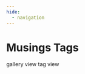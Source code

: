 ```yaml
---
hide:
  - navigation
---
```


<h1 id="title">Musings Tags</h1>

<!-- two buttons to toggle between gallery view and tag view -->
<span class="btn btn-off" tabindex="0" alt="gallery view" title="gallery view" onclick="window.location.href = '../'" onkeydown="if(event.keyCode === 13) { window.location.href = '../' }">
	gallery view
</span>
<span class="btn btn-on" tabindex="0" alt="tab view" title="tab view">
	tag view
</span>
					
<div class="tag-gallery"></div> 

<script>

// --------------------------------	//
//                            		//
//	  Gamefied version		    	//
//                            		//
// -------------------------------- //
var urlParams = new URLSearchParams(window.location.search);
if(urlParams.has('gamified')) {
	alert("Congratulations! You have chosen the gamified version! This is still under (secret) development, so stay tuned!");
}

// --------------------------------	//
//                            		//
//	  Initialize			    	//
//                            		//
// -------------------------------- //

let section = 'musings'
let tags = [];

function init(){

	data.musings.forEach(function(row) {
		let tagList = row[6].split(',');
		tagList.forEach(function(tag) {
			tags.push(tag.trim());
		});
	});
	// --------------------------------	//
	// Loop through project data		//
	// -------------------------------- //
	counter = 0;


	// --------------------------------	//
	// Add tags							//
	// -------------------------------- //
	// add count to tags

	distinct_tags = tags.filter(function(item, i, ar){ return ar.indexOf(item) === i; });

	// sort tags ignore case
	distinct_tags.sort(function(a, b) {
		return a.toLowerCase().localeCompare(b.toLowerCase());
	});

	distinct_tags.forEach(function(tag) {
		createTagDiv(tag);

	});

	
}



</script>